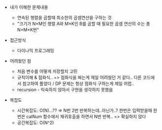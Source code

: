 - 내가 이해한 문제내용
	- 연속된 행렬을 곱할때 최소한의 곱셈연산을 구하는 것 
	- "크기가 N×M인 행렬 A와 M×K인 B를 곱할 때 필요한 곱셈 연산의 수는 총 N×M×K번"

- 접근방식
	- 다이나믹 프로그래밍

- 어려웠던 점
	- 처음 변수를 어떻게 저장할지 고민 
	- 규칙이해 & 점화식.. => 점화식을 짜는게 제일 어려웠던 거 같다.. 다른 코드에서 참고하여 풀었다 / DP 문제는 항상 점화식 구하는게 제일 어렵..
	- recursion - 익숙하지 않아서 구현을 생각하지 못했음

- 복잡도
	- 시간복잡도: O(N)...?? => N번 2번 반복하는데..아닌가..? 한번은 입력받을때 한번은 calNum 함수에서 재귀호출을 하면서 N번 반복.. => 확실하지 않다 
	- 공간복잡도: O(N^2)